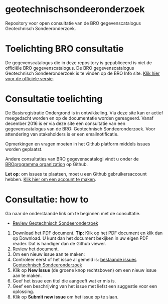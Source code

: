 # geotechnischsondeeronderzoek
Repository voor open consultatie van de BRO gegevenscatalogus Geotechnisch Sondeeronderzoek.

# Toelichting BRO consultatie
De gegevenscatalogus die in deze repository is gepubliceerd is niet de officiële BRO gegevenscatalogus. De BRO gegevenscatalogus Geotechnisch Sondeeronderzoek is te vinden op de BRO Info site. [Klik hier voor de officiele versie][5]. 

# Consultatie toelichting

De Basisregistratie Ondergrond is in ontwikkeling. Via deze site kan er actief meegedacht worden en op de documentatie worden gereageerd. Vanaf december 2016 is er via deze site een consultatie van een gegevenscatalogus van de BRO: Geotechnisch Sondeeronderzoek. Voor attendering van stakeholders is er een emailnotificatie.

Opmerkingen en vragen moeten in het Github platform middels issues worden geplaatst. 

Andere consultaties van BRO gegevenscatalogi vindt u onder de [BROprogramma organization][6] op Github. 

**Let op:** om issues te plaatsen, moet u een Github gebruikersaccount hebben. [Klik hier om een account te maken][4]. 


# Consultatie: how to
Ga naar de onderstaande link om te beginnen met de consultatie. 

- [Review Geotechnisch Sondeeronderzoek][2]

1. Download het PDF document. **Tip:** Klik op het PDF document en klik dan op Download. U kunt dan het document bekijken in uw eigen PDF reader. Dat is handiger dan de Github viewer.
2. Review het document.
3. Om een nieuw issue aan te maken: 
  1. Controleer eerst of het issue al gemeld is: [bestaande issues Geotechnisch Sondeeronderzoek][1]
  1. Klik op **New Issue** (de groene knop rechtsboven) om een nieuw issue aan te maken.
  1. Geef het issue een titel die aangeeft wat er mis is.
  1. Geef een beschrijving van het issue met liefst een suggestie voor een oplossing.
  1. Klik op **Submit new issue** om het issue op te slaan. 
  
[1]: https://github.com/BROprogramma/geotechnischsondeeronderzoek/issues
[2]: https://github.com/BROprogramma/geotechnischsondeeronderzoek/blob/master/Catalogus%20Geotechnisch%20Sondeeronderzoek.pdf
[4]: https://github.com/join
[5]: https://www.broinfo.nl/sites/www.broinfo.nl/files/broinfo_Catalogus%20voor%20Geotechnisch%20Sondeeronderzoek_maart%202016.pdf
[6]: https://github.com/BROprogramma

